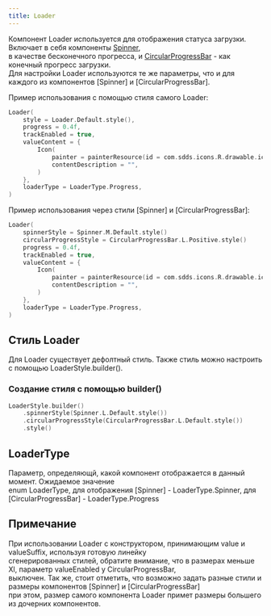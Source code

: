 ```yaml
---
title: Loader
--- 
```


Компонент Loader используется для отображения статуса загрузки. Включает в себя компоненты [Spinner](SpinnerUsage.md),  
в качестве бесконечного прогресса, и [CircularProgressBar](CircularProgressBarUsage.md) - как конечный прогресс загрузки.  
Для настройки Loader используются те же параметры, что и для каждого из компонентов [Spinner] и [CircularProgressBar].  

Пример использования с помощью стиля самого Loader:

```kotlin
Loader(
    style = Loader.Default.style(),
    progress = 0.4f,
    trackEnabled = true,
    valueContent = {
        Icon(
            painter = painterResource(id = com.sdds.icons.R.drawable.ic_close_16),
            contentDescription = "",
        )
    },
    loaderType = LoaderType.Progress,
)
```

Пример использования через стили [Spinner] и [CircularProgressBar]:

```kotlin
Loader(
    spinnerStyle = Spinner.M.Default.style()
    circularProgressStyle = CircularProgressBar.L.Positive.style()
    progress = 0.4f,
    trackEnabled = true,
    valueContent = {
        Icon(
            painter = painterResource(id = com.sdds.icons.R.drawable.ic_close_16),
            contentDescription = "",
        )
    },
    loaderType = LoaderType.Progress,
)
```

## Стиль Loader

Для Loader существует дефолтный стиль. Также стиль можно настроить с помощью LoaderStyle.builder().

### Создание стиля с помощью builder()

```kotlin
LoaderStyle.builder()
    .spinnerStyle(Spinner.L.Default.style())
    .circularProgressStyle(CircularProgressBar.L.Default.style())
    .style()
```

## LoaderType

Параметр, определяющй, какой компонент отображается в данный момент. Ожидаемое значение  
enum LoaderType,  для отображения [Spinner] - LoaderType.Spinner, для [CircularProgressBar] - LoaderType.Progress

## Примечание

При использовании Loader с конструктором, принимающим value и valueSuffix, используя готовую линейку  
сгенерированных стилей, обратите внимание, что в размерах меньше Xl, параметр valueEnabled у CircularProgressBar,  
выключен.
Так же, стоит отметить, что возможно задать разные стили и размеры компонентов [Spinner] и [CircularProgressBar]  
при этом, размер самого компонента Loader примет размеры большего из дочерних компонентов.
